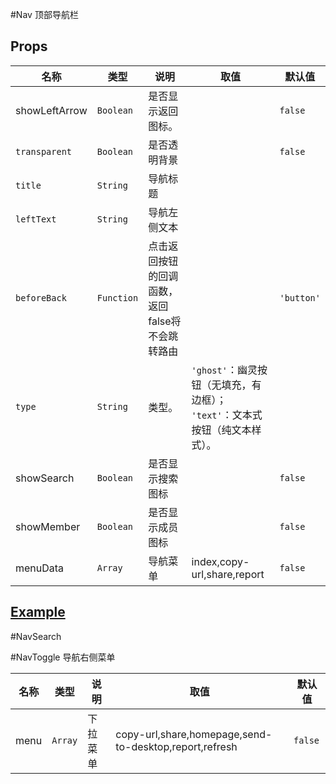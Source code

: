 #Nav
顶部导航栏
## Props

| 名称			| 类型		| 说明			| 取值																				| 默认值		|
| ---			| ---		| ---			| ---																				| ---			|
| showLeftArrow		| `Boolean`	| 是否显示返回图标。	| 																		| `false`		|
| `transparent`	| `Boolean`	| 是否透明背景	| 																				| `false`		|
| `title`	| `String`	| 	导航标题	| 			| 				|
| `leftText`		| `String`	| 导航左侧文本		| 													| 				|
| `beforeBack`			| `Function`	| 点击返回按钮的回调函数，返回false将不会跳转路由	| 																					| `'button'`	|
| `type`		| `String`	| 类型。		| `'ghost'`：幽灵按钮（无填充，有边框）；<br>`'text'`：文本式按钮（纯文本样式）。	| 				|
| showSearch		| `Boolean`	| 是否显示搜索图标	| 																		| `false`		|
| showMember		| `Boolean`	| 是否显示成员图标	| 																		| `false`		|
| menuData		| `Array`	| 导航菜单	| index,copy-url,share,report 																		| `false`		|

## [Example](http://localhost/demo/nav)

#NavSearch

#NavToggle
导航右侧菜单

| 名称			| 类型		| 说明			| 取值																				| 默认值		|
| ---			| ---		| ---			| ---																				| ---			|
| menu		| `Array`		| 下拉菜单		| 		copy-url,share,homepage,send-to-desktop,report,refresh						| `false`		|

